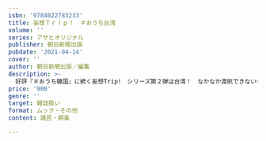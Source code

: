 ```yaml
---
isbn: '9784022783233'
title: 妄想Ｔｒｉｐ！　＃おうち台湾
volume: ''
series: アサヒオリジナル
publisher: 朝日新聞出版
pubdate: '2021-04-14'
cover: ''
author: 朝日新聞出版／編集
description: >-
  好評『＃おうち韓国』に続く妄想Trip!　シリーズ第２弾は台湾！　なかなか渡航できない今でも、レシピ、クラフト、漢方などなど台湾を自宅で楽しむ方はこんなにあります！　東京・大阪・京都・神戸で行きたい台湾カフェや料理店情報も満載。
price: '900'
genre: ''
target: 雑誌扱い
format: ムック・その他
content: 諸芸・娯楽

---
```

